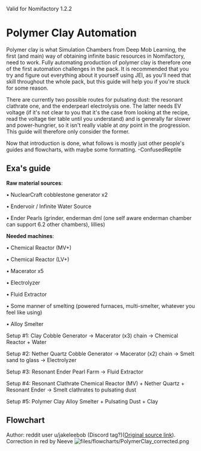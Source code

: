 Valid for Nomifactory 1.2.2
# Polymer Clay Automation
Polymer clay is what Simulation Chambers from Deep Mob Learning, the first (and main) way of obtaining infinite basic resources in Nomifactory, need to work. Fully automating production of polymer clay is therefore one of the first automation challenges in the pack. It is recommended that you try and figure out everything about it yourself using JEI, as you'll need that skill throughout the whole pack, but this guide will help you if you're stuck for some reason.

There are currently two possible routes for pulsating dust: the resonant clathrate one, and the enderpearl electrolysis one. The latter needs EV voltage (if it's not clear to you that it's the case from looking at the recipe, read the voltage tier table until you understand) and is generally far slower and power-hungrier, so it isn't really viable at *any* point in the progression. This guide will therefore only consider the former. 

Now that introduction is done, what follows is mostly just other people's guides and flowcharts, with maybe some formatting.
-ConfusedReptile
## Exa's guide
**Raw material sources**:

• NuclearCraft cobblestone generator x2

• Endervoir / Infinite Water Source

• Ender Pearls (grinder, enderman dml (one self aware enderman chamber can support 6.2 other chambers), lillies)


**Needed machines**:

• Chemical Reactor (MV+)

• Chemical Reactor (LV+)

• Macerator x5

• Electrolyzer

• Fluid Extractor

• Some manner of smelting (powered furnaces, multi-smelter, whatever you feel like using)

• Alloy Smelter

Setup #1: Clay
Cobble Generator -> Macerator (x3) chain -> Chemical Reactor + Water

Setup #2: Nether Quartz
Cobble Generator -> Macerator (x2) chain -> Smelt sand to glass -> Electrolyzer

Setup #3: Resonant Ender
Pearl Farm -> Fluid Extractor

Setup #4: Resonant Clathrate
Chemical Reactor (MV) + Nether Quartz + Resonant Ender -> Smelt clathrates to pulsating dust

Setup #5: Polymer Clay
Alloy Smelter + Pulsating Dust + Clay

## Flowchart
Author: reddit user u/jakeleebob (Discord tag?)([Original source link](https://www.reddit.com/r/feedthebeast/comments/clv7tt/omnifactory_flow_chart_for_creating_infinite/?utm_source=share&utm_medium=web2x)). Correction in red by Neeve
![files/flowcharts/PolymerClay_corrected.png](files/flowcharts/PolymerClay_corrected.png)
